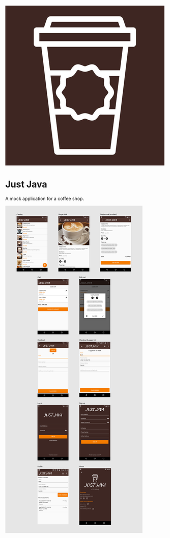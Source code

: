![Logo](/images/background_sf.jpg)

# Just Java
A mock application for a coffee shop. 

![Screenshots](/images/Desktop%20HD.png)
